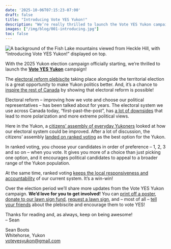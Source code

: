```yaml
---
date: '2025-10-06T07:15:23-07:00'
draft: false
title: "Introducing Vote YES Yukon!"
description: "We’re really thrilled to launch the Vote YES Yukon campaign for this year’s electoral reform plebiscite in the Yukon!"
images: ["/img/blog/001-introducing.jpg"]
toc: false
---
```


<img class="h-48 w-96 object-scale-down" src="/img/blog/001-introducing.jpg" alt="A background of the Fish Lake mountains viewed from Heckle Hill, with “Introducing Vote YES Yukon!” displayed on top.">

With the 2025 Yukon election campaign officially starting, we’re thrilled to launch the **[Vote YES Yukon](/)** campaign!

The [electoral reform plebiscite](https://electionsyukon.ca/en/plebiscite) taking place alongside the territorial election is a great opportunity to make Yukon politics better. And, it’s a chance to [inspire the rest of Canada](/#show-canada-that-electoral-reform-is-possible) by showing that electoral reform is possible!

Electoral reform – improving how we vote and choose our political representatives – has been talked about for years. The electoral system we use across Canada today, “first-past-the-post”, has [a lot of downsides](https://sboots.ca/2025/08/20/in-support-of-the-yukon-electoral-reform-plebiscite/#what-s-happening) that lead to more polarization and more extreme political views. 

Here in the Yukon, a [citizens’ assembly of everyday Yukoners](https://www.yukoncitizensassembly.ca/) looked at how our electoral system could be improved. After a lot of discussion, the citizens’ assembly [landed on ranked voting](https://www.yukoncitizensassembly.ca/ycaer-final-report-october-2024/) as the best option for the Yukon. 

In ranked voting, you choose your candidates in order of preference – 1, 2, 3 and so on – when you vote. It gives you more of a choice than just picking one option, and it encourages political candidates to appeal to a broader range of the Yukon population. 

At the same time, ranked voting [keeps the local responsiveness and accountability](/#create-better-political-outcomes) of our current system. It’s a win-win! 

Over the election period we’ll share more updates from the Vote YES Yukon campaign. **We’d love for you to get involved!** You can [print off a poster](/#print-off-a-poster), [donate to our lawn sign fund](/#donate-to-our-lawn-sign-fund), [request a lawn sign](/#request-a-lawn-sign), and – most of all – [tell your friends](/#tell-your-friends-to-vote-yes) about the plebiscite and encourage them to vote YES!

Thanks for reading and, as always, keep on being awesome! \
– Sean 

Sean Boots \
Whitehorse, Yukon \
<voteyesyukon@gmail.com>
